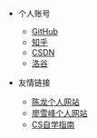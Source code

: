 <!-- _navbar.md -->



* 个人账号
  - [GitHub](https://github.com/ZhenLiu666)
  - [知乎](https://www.zhihu.com/people/an-jing-45-96-96)
  - [CSDN](https://blog.csdn.net/Zhenliu6?type=lately)
  - [洛谷](https://www.luogu.com.cn/user/609593)

* 友情链接
  * [陈龙个人网站](https://www.math.uci.edu/~chenlong/)
  * [廖雪峰个人网站](https://www.liaoxuefeng.com)
  * [CS自学指南](https://csdiy.wiki)

